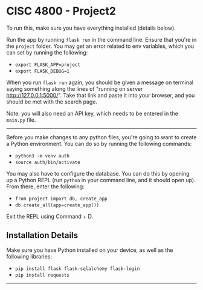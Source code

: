# CISC 4800 - Project2

To run this, make sure you have everything installed (details below). 

Run the app by running `flask run` in the command line. Ensure that you're in the `project` folder. You may get an error related to env variables, which you can set by running the following: 
* `export FLASK_APP=project`
* `export FLASK_DEBUG=1`

When you run `flask run` again, you should be given a message on terminal saying something along the lines of "running on server http://127.0.0.1:5000/". Take that link and paste it into your browser, and you should be met with the search page.

Note: you will also need an API key, which needs to be entered in the `main.py` file.

________________

Before you make changes to any python files, you're going to want to create a Python environment. You can do so by running the following commands: 
* `python3 -m venv auth`
* `source auth/bin/activate`

You may also have to configure the database. You can do this by opening up a Python REPL (run `python` in your command line, and it should open up). From there, enter the following: 
* `from project import db, create_app`
* `db.create_all(app=create_app())`

Exit the REPL using Command + D. 

Installation Details
----------------------------------

Make sure you have Python installed on your device, as well as the following libraries: 
* `pip install flask flask-sqlalchemy flask-login`
* `pip install requests` 

---------------------------------
